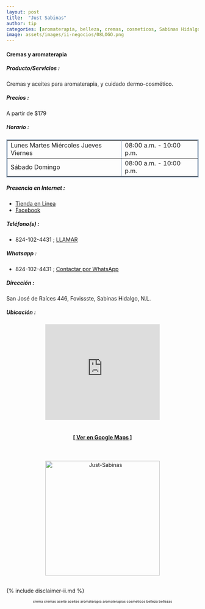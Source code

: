 ```yaml
---
layout: post
title:  "Just Sabinas"
author: tip
categories: [aromaterapia, belleza, cremas, cosmeticos, Sabinas Hidalgo]
image: assets/images/ii-negocios/08LOGO.png
---
```

#### Cremas y aromaterapia

##### Producto/Servicios :

Cremas y aceites para aromaterapia, y cuidado dermo-cosmético.

##### Precios :

A partir de $179

##### Horario :

<table border="2" bordercolor="#8299b3" cellpadding="4" cellspacing="5">
<colgroup>
    <col width="60%" />
    <col width="40%" />
</colgroup>
    <tbody>
        <tr>
            <td>Lunes Martes Miércoles Jueves Viernes</td>
            <td>08:00 a.m. - 10:00 p.m.</td>
        </tr>
        <tr>
            <td>Sábado Domingo</td>
            <td>08:00 a.m. - 10:00 p.m.</td>
        </tr>
    </tbody>
</table>

##### Presencia en Internet :

- [Tienda en Linea][Tienda]
- [Facebook][FB]

##### Teléfono(s) :

- 824-102-4431 ; [LLAMAR][Tel1]

##### Whatsapp :

- 824-102-4431 ; [Contactar por WhatsApp][WA1]


[Tienda]:https://www.just.com.mx/MARISACARRAZCO
[FB]: https://www.facebook.com/SwissJust-Sabinas-272997430045567/

[Tel1]: tel:+528241024431

[WA1]: https://wa.me/528241024431?text=Hola,%20saludos%20desde%20PiiDO

##### Dirección :

San José de Raíces 446, Fovissste, Sabinas Hidalgo, N.L.

##### Ubicación :

<!--..... MAPAS .....-->
<center>
    <iframe src="https://www.google.com/maps/embed?pb=!1m14!1m8!1m3!1d1785.3163257778679!2d-100.2079149!3d26.4997702!3m2!1i1024!2i768!4f13.1!3m3!1m2!1s0x86623ef333f6d757%3A0x6be545a7a1fc5797!2sSan%20Jos%C3%A9%20de%20Ra%C3%ADces%20446%2C%20Fovissste%2C%2065256%20Sabinas%20Hidalgo%2C%20N.L.!5e0!3m2!1sen!2smx!4v1599980703230!5m2!1sen!2smx" width="300" height="250" frameborder="0" style="border:0;" allowfullscreen="" aria-hidden="false" tabindex="0"></iframe><!--//CAMBIAR : width="300" height="250" acá arriba ^^-->
    <br />
	<br />
	<a href="https://goo.gl/maps/pA5dPjc9ToxBev66A" target="_blank"><h4>[ Ver en Google Maps ]</h4></a><!--//CAMBIAR únicamente URL aquí-->
	<br />
	<br />
</center>
<!--..... /MAPAS .....-->

<!-- ===== 2da IMAGEN ===== --> 
<center>
    <img src="{{ site.baseurl }}/assets/images/ii-negocios/08producto.png" alt="Just-Sabinas" style="height: 300px;"/>
</center>

<br />

<!-- Disclaimer & palabras clave
================================================== -->
{% include disclaimer-ii.md %}
<center>
	<span style="font-size: xx-small;">
		<!--Palabras Clave-->crema cremas aceite aceites aromaterapia aromaterapias cosmeticos belleza bellezas
	</span>
</center>



<!-- END
================================================== -->